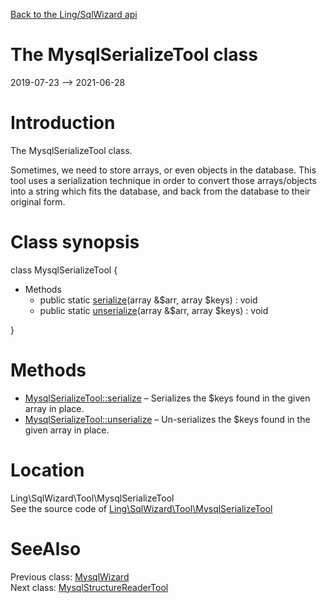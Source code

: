 [Back to the Ling/SqlWizard api](https://github.com/lingtalfi/SqlWizard/blob/master/doc/api/Ling/SqlWizard.md)



The MysqlSerializeTool class
================
2019-07-23 --> 2021-06-28






Introduction
============

The MysqlSerializeTool class.

Sometimes, we need to store arrays, or even objects in the database.
This tool uses a serialization technique in order to convert those arrays/objects into a string which
fits the database, and back from the database to their original form.



Class synopsis
==============


class <span class="pl-k">MysqlSerializeTool</span>  {

- Methods
    - public static [serialize](https://github.com/lingtalfi/SqlWizard/blob/master/doc/api/Ling/SqlWizard/Tool/MysqlSerializeTool/serialize.md)(array &$arr, array $keys) : void
    - public static [unserialize](https://github.com/lingtalfi/SqlWizard/blob/master/doc/api/Ling/SqlWizard/Tool/MysqlSerializeTool/unserialize.md)(array &$arr, array $keys) : void

}






Methods
==============

- [MysqlSerializeTool::serialize](https://github.com/lingtalfi/SqlWizard/blob/master/doc/api/Ling/SqlWizard/Tool/MysqlSerializeTool/serialize.md) &ndash; Serializes the $keys found in the given array in place.
- [MysqlSerializeTool::unserialize](https://github.com/lingtalfi/SqlWizard/blob/master/doc/api/Ling/SqlWizard/Tool/MysqlSerializeTool/unserialize.md) &ndash; Un-serializes the $keys found in the given array in place.





Location
=============
Ling\SqlWizard\Tool\MysqlSerializeTool<br>
See the source code of [Ling\SqlWizard\Tool\MysqlSerializeTool](https://github.com/lingtalfi/SqlWizard/blob/master/Tool/MysqlSerializeTool.php)



SeeAlso
==============
Previous class: [MysqlWizard](https://github.com/lingtalfi/SqlWizard/blob/master/doc/api/Ling/SqlWizard/MysqlWizard.md)<br>Next class: [MysqlStructureReaderTool](https://github.com/lingtalfi/SqlWizard/blob/master/doc/api/Ling/SqlWizard/Tool/MysqlStructureReaderTool.md)<br>
